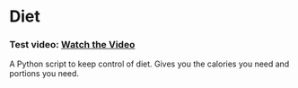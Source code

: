 # Diet
### Test video: [Watch the Video](https://youtu.be/PwDabW3ZnQU)

A Python script to keep control of diet. Gives you the calories you need and portions you need.

